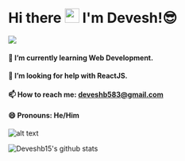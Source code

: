 # Hi there <img src="https://github.com/TheDudeThatCode/TheDudeThatCode/blob/master/Assets/Hi.gif" width="29px"> I'm Devesh!😎

![](https://komarev.com/ghpvc/?username=Deveshb15)

#### 🌱 I’m currently learning Web Development.
#### 🤔 I’m looking for help with ReactJS.
#### 📫 How to reach me: deveshb583@gmail.com
#### 😄 Pronouns: He/Him

![alt text](https://images.unsplash.com/photo-1605379399642-870262d3d051?ixid=MXwxMjA3fDB8MHxwaG90by1wYWdlfHx8fGVufDB8fHw%3D&ixlib=rb-1.2.1&auto=format&fit=crop&w=1081&q=80)


![Deveshb15's github stats](https://abigo-stats.abigo.vercel.app/api?username=Deveshb15&show_icons=true)

<!--
**DeveshRB/DeveshRB** is a ✨ _special_ ✨ repository because its `README.md` (this file) appears on your GitHub profile.

Here are some ideas to get you started:

- 🔭 I’m currently working on ...
- 🌱 I’m currently learning ...
- 👯 I’m looking to collaborate on ...
- 🤔 I’m looking for help with ...
- 💬 Ask me about ...
- 📫 How to reach me: ...
- 😄 Pronouns: ...
- ⚡ Fun fact: ...
-->
